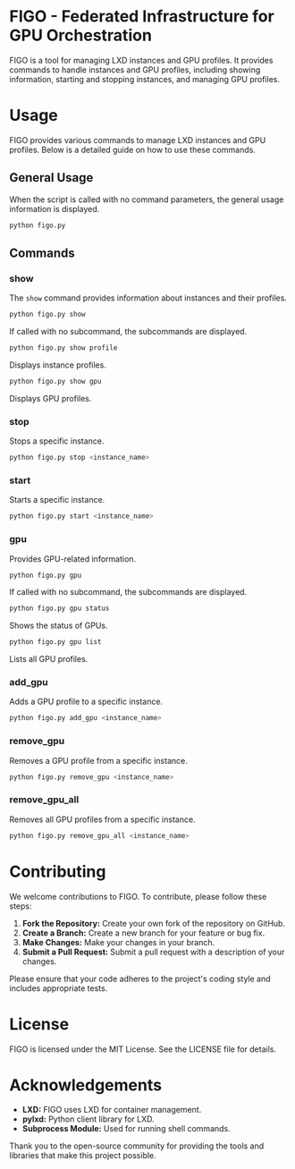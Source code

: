 # FIGO - Federated Infrastructure for GPU Orchestration

FIGO is a tool for managing LXD instances and GPU profiles. It provides
commands to handle instances and GPU profiles, including showing
information, starting and stopping instances, and managing GPU profiles.

# Usage

FIGO provides various commands to manage LXD instances and GPU profiles.
Below is a detailed guide on how to use these commands.

## General Usage

When the script is called with no command parameters, the general usage
information is displayed.

``` bash
python figo.py
```

## Commands

### show

The `show` command provides information about instances and their
profiles.

``` bash
python figo.py show
```

If called with no subcommand, the subcommands are displayed.

``` bash
python figo.py show profile
```

Displays instance profiles.

``` bash
python figo.py show gpu
```

Displays GPU profiles.

### stop

Stops a specific instance.

``` bash
python figo.py stop <instance_name>
```

### start

Starts a specific instance.

``` bash
python figo.py start <instance_name>
```

### gpu

Provides GPU-related information.

``` bash
python figo.py gpu
```

If called with no subcommand, the subcommands are displayed.

``` bash
python figo.py gpu status
```

Shows the status of GPUs.

``` bash
python figo.py gpu list
```

Lists all GPU profiles.

### add_gpu

Adds a GPU profile to a specific instance.

``` bash
python figo.py add_gpu <instance_name>
```

### remove_gpu

Removes a GPU profile from a specific instance.

``` bash
python figo.py remove_gpu <instance_name>
```

### remove_gpu_all

Removes all GPU profiles from a specific instance.

``` bash
python figo.py remove_gpu_all <instance_name>
```

# Contributing

We welcome contributions to FIGO. To contribute, please follow these
steps:

1.  **Fork the Repository:** Create your own fork of the repository on
    GitHub.
2.  **Create a Branch:** Create a new branch for your feature or bug
    fix.
3.  **Make Changes:** Make your changes in your branch.
4.  **Submit a Pull Request:** Submit a pull request with a description
    of your changes.

Please ensure that your code adheres to the project's coding style and
includes appropriate tests.

# License

FIGO is licensed under the MIT License. See the <span
class="title-ref">LICENSE</span> file for details.

# Acknowledgements

-   **LXD:** FIGO uses LXD for container management.
-   **pylxd:** Python client library for LXD.
-   **Subprocess Module:** Used for running shell commands.

Thank you to the open-source community for providing the tools and
libraries that make this project possible.

